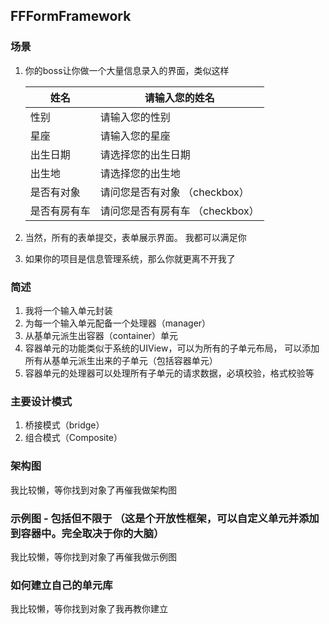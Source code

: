 ## FFFormFramework

### 场景

1. 你的boss让你做一个大量信息录入的界面，类似这样

   | 姓名         | 请输入您的姓名                  |
   | ------------ | ------------------------------- |
   | 性别         | 请输入您的性别                  |
   | 星座         | 请输入您的星座                  |
   | 出生日期     | 请选择您的出生日期              |
   | 出生地       | 请选择您的出生地                |
   | 是否有对象   | 请问您是否有对象 （checkbox）   |
   | 是否有房有车 | 请问您是否有房有车 （checkbox） |

2. 当然，所有的表单提交，表单展示界面。 我都可以满足你

3. 如果你的项目是信息管理系统，那么你就更离不开我了

### 简述

1. 我将一个输入单元封装
2. 为每一个输入单元配备一个处理器（manager）
3. 从基单元派生出容器（container）单元
4. 容器单元的功能类似于系统的UIView，可以为所有的子单元布局， 可以添加所有从基单元派生出来的子单元（包括容器单元）
5. 容器单元的处理器可以处理所有子单元的请求数据，必填校验，格式校验等

### 主要设计模式

1. 桥接模式（bridge）
2. 组合模式（Composite）

### 架构图

我比较懒，等你找到对象了再催我做架构图

### 示例图 - 包括但不限于 （这是个开放性框架，可以自定义单元并添加到容器中。完全取决于你的大脑）

我比较懒，等你找到对象了再催我做示例图 

### 如何建立自己的单元库

我比较懒，等你找到对象了我再教你建立

